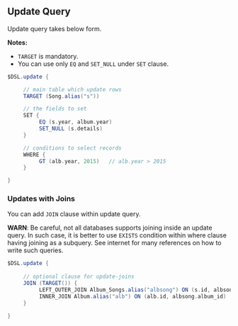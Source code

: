 ## Update Query

Update query takes below form.

__Notes:__
  * `TARGET` is mandatory.
  * You can use only `EQ` and `SET_NULL` under `SET` clause.

```groovy
$DSL.update {

     // main table which update rows
     TARGET (Song.alias("s"))

     // the fields to set
     SET {
          EQ (s.year, album.year)
          SET_NULL (s.details)
     }

     // conditions to select records
     WHERE {
          GT (alb.year, 2015)   // alb.year > 2015
     }

}
```

### Updates with Joins

You can add `JOIN` clause within update query.
 
 **WARN**:
 Be careful, not all databases supports joining inside an update query.
 In such case, it is better to use `EXISTS` condition within where clause having joining as a subquery. See internet for many references
 on how to write such queries.
 

```groovy
$DSL.update {
    
     // optional clause for update-joins
     JOIN (TARGET()) {
          LEFT_OUTER_JOIN Album_Songs.alias("albsong") ON (s.id, albsong.song_id)
          INNER_JOIN Album.alias("alb") ON (alb.id, albsong.album_id)
     }

}
```